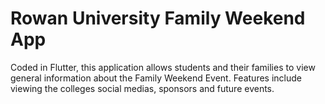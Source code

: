 # Rowan University Family Weekend App

Coded in Flutter, this application allows students and their families to view general information about the Family Weekend Event. Features include viewing the colleges social medias, sponsors and future events. 

